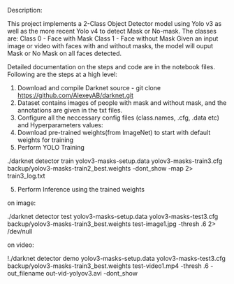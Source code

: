Description:

This project implements a 2-Class Object Detector model using Yolo v3 as well as the more recent Yolo v4 to detect Mask or No-mask. 
The classes are:
Class 0 - Face with Mask
Class 1 - Face without Mask
Given an input image or video with faces with and without masks, the model will ouput Mask or No Mask on all faces detected.

Detailed documentation on the steps and code are in the notebook files. Following are the steps at a high level:

1. Download and compile Darknet source - git clone https://github.com/AlexeyAB/darknet.git
2. Dataset contains images of people with mask and without mask, and the annotations are given in the txt files. 
3. Configure all the neccessary config files (class.names, .cfg, .data etc) and Hyperparameters values:
4. Download pre-trained weights(from ImageNet) to start with default weights for training
4. Perform YOLO Training

./darknet detector train yolov3-masks-setup.data yolov3-masks-train3.cfg backup/yolov3-masks-train2_best.weights -dont_show -map 2> train3_log.txt

5. Perform Inference using the trained weights

on image:

./darknet detector test yolov3-masks-setup.data yolov3-masks-test3.cfg backup/yolov3-masks-train3_best.weights test-image1.jpg -thresh .6 2> /dev/null

on video:

!./darknet detector demo yolov3-masks-setup.data yolov3-masks-test3.cfg backup/yolov3-masks-train3_best.weights test-video1.mp4 -thresh .6 -out_filename out-vid-yolyov3.avi -dont_show





